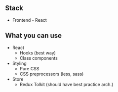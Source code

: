 ## Stack
* Frontend - React
## What you can use
* React
    * Hooks (best way)
    * Class components
* Styling
    * Pure CSS
    * CSS preprocessors (less, sass)
* Store
    * Redux Tolkit (should have best practice arch.)
